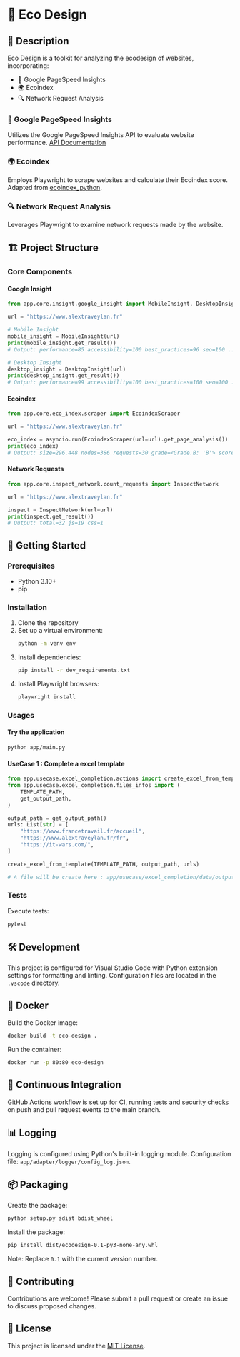 # 🌿 Eco Design

## 📝 Description

Eco Design is a toolkit for analyzing the ecodesign of websites, incorporating:
- 🚀 Google PageSpeed Insights
- 🌍 Ecoindex
- 🔍 Network Request Analysis

### 🚀 Google PageSpeed Insights

Utilizes the Google PageSpeed Insights API to evaluate website performance.
[API Documentation](https://developers.google.com/speed/docs/insights/v5/get-started?hl=fr)

### 🌍 Ecoindex

Employs Playwright to scrape websites and calculate their Ecoindex score.
Adapted from [ecoindex_python](https://github.com/cnumr/ecoindex_python).

### 🔍 Network Request Analysis

Leverages Playwright to examine network requests made by the website.

## 🏗️ Project Structure

### Core Components

#### Google Insight

```python
from app.core.insight.google_insight import MobileInsight, DesktopInsight

url = "https://www.alextraveylan.fr"

# Mobile Insight
mobile_insight = MobileInsight(url)
print(mobile_insight.get_result())
# Output: performance=85 accessibility=100 best_practices=96 seo=100 ...

# Desktop Insight
desktop_insight = DesktopInsight(url)
print(desktop_insight.get_result())
# Output: performance=99 accessibility=100 best_practices=100 seo=100 ...
```

#### Ecoindex

```python
from app.core.eco_index.scraper import EcoindexScraper

url = "https://www.alextraveylan.fr"

eco_index = asyncio.run(EcoindexScraper(url=url).get_page_analysis())
print(eco_index)
# Output: size=296.448 nodes=386 requests=30 grade=<Grade.B: 'B'> score=75.0 ges=1.5 water=2.25 ...
```

#### Network Requests

```python
from app.core.inspect_network.count_requests import InspectNetwork

url = "https://www.alextraveylan.fr"

inspect = InspectNetwork(url=url)
print(inspect.get_result())
# Output: total=32 js=19 css=1
```

## 🚀 Getting Started

### Prerequisites

- Python 3.10+
- pip

### Installation

1. Clone the repository
2. Set up a virtual environment:
   ```sh
   python -m venv env
   ```
3. Install dependencies:
   ```sh
   pip install -r dev_requirements.txt
   ```
4. Install Playwright browsers:
   ```sh
   playwright install
   ```

### Usages

#### Try the application

```sh
python app/main.py
```

#### UseCase 1 : Complete a excel template

```python
from app.usecase.excel_completion.actions import create_excel_from_template
from app.usecase.excel_completion.files_infos import (
    TEMPLATE_PATH,
    get_output_path,
)

output_path = get_output_path()
urls: List[str] = [
    "https://www.francetravail.fr/accueil",
    "https://www.alextraveylan.fr/fr",
    "https://it-wars.com/",
]

create_excel_from_template(TEMPLATE_PATH, output_path, urls)

# A file will be create here : app/usecase/excel_completion/data/output
```

### Tests

Execute tests:
```sh
pytest
```

## 🛠️ Development

This project is configured for Visual Studio Code with Python extension settings for formatting and linting. Configuration files are located in the `.vscode` directory.

## 🐳 Docker

Build the Docker image:
```sh
docker build -t eco-design .
```

Run the container:
```sh
docker run -p 80:80 eco-design
```

## 🔄 Continuous Integration

GitHub Actions workflow is set up for CI, running tests and security checks on push and pull request events to the main branch.

## 📊 Logging

Logging is configured using Python's built-in logging module. Configuration file: `app/adapter/logger/config_log.json`.

## 📦 Packaging

Create the package:
```bash
python setup.py sdist bdist_wheel
```

Install the package:
```bash
pip install dist/ecodesign-0.1-py3-none-any.whl
```
Note: Replace `0.1` with the current version number.

## 🤝 Contributing

Contributions are welcome! Please submit a pull request or create an issue to discuss proposed changes.

## 📄 License

This project is licensed under the [MIT License](LICENSE).